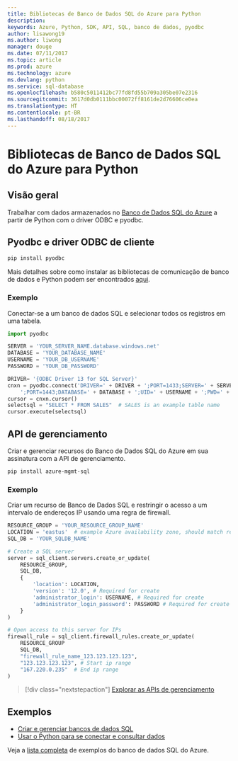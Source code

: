 ```yaml
---
title: Bibliotecas de Banco de Dados SQL do Azure para Python
description: 
keywords: Azure, Python, SDK, API, SQL, banco de dados, pyodbc
author: lisawong19
ms.author: liwong
manager: douge
ms.date: 07/11/2017
ms.topic: article
ms.prod: azure
ms.technology: azure
ms.devlang: python
ms.service: sql-database
ms.openlocfilehash: b580c5011412bc77fd8fd55b709a305be07e2316
ms.sourcegitcommit: 3617d0db0111bbc00072ff8161de2d76606ce0ea
ms.translationtype: HT
ms.contentlocale: pt-BR
ms.lasthandoff: 08/18/2017
---
```

# <a name="azure-sql-database-libraries-for-python"></a>Bibliotecas de Banco de Dados SQL do Azure para Python

## <a name="overview"></a>Visão geral

Trabalhar com dados armazenados no [Banco de Dados SQL do Azure](/azure/sql-database/sql-database-technical-overview) a partir de Python com o driver ODBC e pyodbc. 

## <a name="client-odbc-driver-and-pyodbc"></a>Pyodbc e driver ODBC de cliente

```bash
pip install pyodbc
```
Mais detalhes sobre como instalar as bibliotecas de comunicação de banco de dados e Python podem ser encontrados [aqui](https://docs.microsoft.com/azure/sql-database/sql-database-connect-query-python#install-the-python-and-database-communication-libraries).

### <a name="example"></a>Exemplo

Conectar-se a um banco de dados SQL e selecionar todos os registros em uma tabela.

```python
import pyodbc 

SERVER = 'YOUR_SERVER_NAME.database.windows.net'
DATABASE = 'YOUR_DATABASE_NAME'
USERNAME = 'YOUR_DB_USERNAME'
PASSWORD = 'YOUR_DB_PASSWORD'

DRIVER= '{ODBC Driver 13 for SQL Server}'
cnxn = pyodbc.connect('DRIVER=' + DRIVER + ';PORT=1433;SERVER=' + SERVER +
    ';PORT=1443;DATABASE=' + DATABASE + ';UID=' + USERNAME + ';PWD=' + PASSWORD)
cursor = cnxn.cursor()
selectsql = "SELECT * FROM SALES"  # SALES is an example table name
cursor.execute(selectsql)
```

## <a name="management-api"></a>API de gerenciamento

Criar e gerenciar recursos do Banco de Dados SQL do Azure em sua assinatura com a API de gerenciamento. 

```bash
pip install azure-mgmt-sql
```

### <a name="example"></a>Exemplo

Criar um recurso de Banco de Dados SQL e restringir o acesso a um intervalo de endereços IP usando uma regra de firewall.

```python
RESOURCE_GROUP = 'YOUR_RESOURCE_GROUP_NAME'
LOCATION = 'eastus'  # example Azure availability zone, should match resource group
SQL_DB = 'YOUR_SQLDB_NAME'

# Create a SQL server
server = sql_client.servers.create_or_update(
    RESOURCE_GROUP,
    SQL_DB,
    {
        'location': LOCATION,
        'version': '12.0', # Required for create
        'administrator_login': USERNAME, # Required for create
        'administrator_login_password': PASSWORD # Required for create
    }
)

# Open access to this server for IPs
firewall_rule = sql_client.firewall_rules.create_or_update(
    RESOURCE_GROUP
    SQL_DB,
    "firewall_rule_name_123.123.123.123",
    "123.123.123.123", # Start ip range
    "167.220.0.235"  # End ip range
)
```
> [!div class="nextstepaction"]
> [Explorar as APIs de gerenciamento](/python/api/overview/azure/sql/managementlibrary)

## <a name="samples"></a>Exemplos

* [Criar e gerenciar bancos de dados SQL][1]    
* [Usar o Python para se conectar e consultar dados][2]   

[1]: https://github.com/Azure-Samples/sql-database-python-manage
[2]: https://docs.microsoft.com/azure/sql-database/sql-database-connect-query-python

Veja a [lista completa](https://azure.microsoft.com/resources/samples/?platform=python&term=SQL) de exemplos do banco de dados SQL do Azure. 
